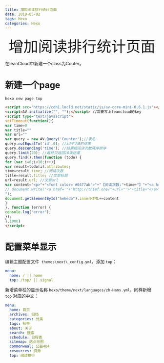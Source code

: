 ```yaml
---
title: 增加阅读排行统计页面
date: 2019-05-02
tags: Hexo
categories: Hexo
---
```


<div align='center' ><font size='70'>增加阅读排行统计页面</font></div>

在leanCloud中新建一个class为Couter。

# 新建一个page

```shell
hexo new page top
```

```html
<script src="https://cdn1.lncld.net/static/js/av-core-mini-0.6.1.js"></script>
<script>AV.initialize("", "");</script> //需要写上leancloud的key
<script type="text/javascript">
setTimeout(function(){
var time=0
var title=""
var url=""
var query = new AV.Query('Counter');//表名
query.notEqualTo('id',0); //id不为0的结果
query.descending('time'); //结果按阅读次数降序排序
query.limit(20); //最终只返回10条结果
query.find().then(function (todo) {
for (var i=0;i<10;i++){
var result=todo[i].attributes;
time=result.time; //阅读次数
title=result.title; //文章标题
url=result.url; //文章url
var content="<p>"+"<font color='#0477ab'>"+"【阅读次数:"+time+"】"+"<a href='"+"http://thief.one"+url+"'>"+title+"</font>"+"</a>"+"</p>";
// document.write("<a href='"+"http://thief.one/"+url+"'>"+title+"</a>"+" Readtimes:"+time+"
");
document.getElementById("heheda").innerHTML+=content
}
}, function (error) {
console.log("error");
});
},1000)
</script>
```

# 配置菜单显示

编辑主题配置文件` themes\next\_config.yml`，添加 `top`：

```yaml
menu:
  home: / || home
  top: /top/ || signal
```

新增菜单栏的显示名称 `hexo/theme/next/languages/zh-Hans.yml`，同样新增 `top` 对应的中文：

```yaml
menu:
  home: 首页
  archives: 归档
  categories: 分类
  tags: 标签
  about: 关于
  search: 搜索
  schedule: 日程表
  sitemap: 站点地图
  commonweal: 公益404
  resources: 资源
  top: 阅读排行
```


